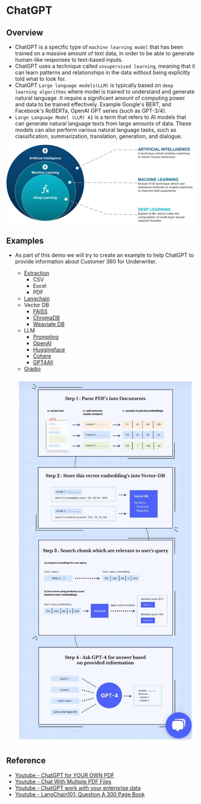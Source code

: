 # ChatGPT

## Overview
- ChatGPT is a specific type of `machine learning model` that has been trained on a massive amount of text data, in order to be able to generate human-like responses to text-based inputs.
- ChatGPT uses a technique called `unsupervised learning`, meaning that it can learn patterns and relationships in the data without being explicitly told what to look for.
- ChatGPT `Large language models(LLM)` is typically based on `deep learning algorithms` where model is trained to understand and generate natural language .It require a significant amount of computing power and data to be trained effectively. Example Google's BERT, and Facebook's RoBERTa, OpenAI GPT series (such as GPT-3/4).
- `Large Language Model (LLM) AI` is a term that refers to AI models that can generate natural language texts from large amounts of data. These models can also perform various natural language tasks, such as classification, summarization, translation, generation, and dialogue.

![](./01-images/AI-vs-ML-vs-Deep-Learning.png)

## Examples
- As part of this demo we will try to create an example to help ChatGPT to provide information about Customer 360 for Underwriter.
  - [Extraction](./02-dev/01-extraction/extraction.md)
    - CSV
    - Excel
    - PDF
  - [Langchain](./02-dev/02-langchain/langchain.md)
  - Vector DB
    - [FAISS](./02-dev/03-weaviate/faiss.md)
    - [ChromaDB](./02-dev/03-weaviate/chroma.md)
    - [Weaviate DB](./02-dev/03-weaviate/weavite.md)
  - LLM
    - [Prompting](./02-dev/04-llm/prompting.md)
    - [OpenAI](./02-dev/04-llm/openai.md)
    - [Huggingface](./02-dev/04-llm/hugginface.md)
    - [Cohere](./02-dev/04-llm/cohere.md)
    - [GPT4All](./02-dev/04-llm/gpt4all.md)
  - [Gradio](./02-dev/05-gradio/gradio.md)

  ![](./01-images/DocumentGPT.jpeg)

## Reference
- [Youtube - ChatGPT for YOUR OWN PDF](https://www.youtube.com/watch?v=TLf90ipMzfE)
- [Youtube - Chat With Multiple PDF Files](https://youtu.be/Ix9WIZpArm0)
- [Youtube - ChatGPT work with your enterprise data](https://www.youtube.com/watch?v=tW2EA4aZ_YQ)
- [Youtube - LangChain101: Question A 300 Page Book](https://www.youtube.com/watch?v=h0DHDp1FbmQ)